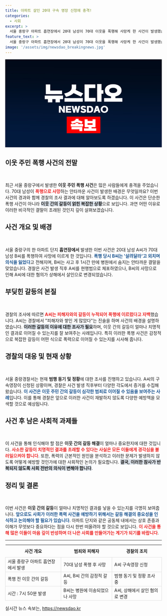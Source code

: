 ```yaml
---
title: 아파트 살인 20대 구속 영장 신청에 충격!
categories:
  - 사회
excerpt: >
  서울 중랑구 아파트 흡연장에서 20대 남성이 70대 이웃을 폭행해 사망케 한 사건이 발생했습니다. 경찰은 살인 혐의로 구속영장을 신청하고, 범행 동기를 조사 중입니다. 충격적인 이웃 간의 폭력 사건, 그 이면에 어떤 사연이 있을까요?
feature_text: >
  서울 중랑구 아파트 흡연장에서 20대 남성이 70대 이웃을 폭행해 사망케 한 사건이 발생했습니다. 경찰은 살인 혐의로 구속영장을 신청하고, 범행 동기를 조사 중입니다. 충격적인 이웃 간의 폭력 사건, 그 이면에 어떤 사연이 있을까요?
image: '/assets/img/newsdao_breakingnews.jpg'
---
```


<p><img src="/assets/img/newsdao_breakingnews.jpg" alt="koreaapp 속보" /></p>

<h2 data-ke-size="size26">이웃 주민 폭행 사건의 전말</h2>

<p data-ke-size="size16">&nbsp;</p>

<p data-ke-size="size16">최근 서울 중랑구에서 발생한 <b>이웃 주민 폭행 사건</b>은 많은 사람들에게 충격을 주었습니다. 70대 남성이 <b><span style="color: #ee2323;">폭행으로 사망</span></b>하는 안타까운 사건이 발생한 배경은 무엇일까요? 이번 사건의 경과와 함께 경찰의 조사 결과에 대해 알아보도록 하겠습니다. 이 사건은 단순한 폭행 사건이 아니라 <b><span style="background-color: #21538527;">이웃 간의 갈등이 얽힌 복잡한 상황</span></b>으로 보입니다. 과연 어떤 이유로 이러한 비극적인 결말이 초래된 것인지 깊이 살펴보겠습니다.</p>

<h2 data-ke-size="size26">사건 개요 및 배경</h2>

<p data-ke-size="size16">&nbsp;</p>

<p data-ke-size="size16">서울 중랑구의 한 아파트 단지 <b>흡연장에서</b> 발생한 이번 사건은 20대 남성 A씨가 70대 남성 B씨를 폭행하여 사망에 이르게 한 것입니다. <b><span style="color: #1a5490;">폭행 당시 B씨는 '살려달라'고 외치며 의식을 잃었다</span></b>고 전해지며, B씨는 사고 후 1시간 만에 병원에서 숨지는 안타까운 결말을 맞았습니다. 경찰은 사건 발생 직후 A씨를 현행범으로 체포하였으나, B씨의 사망으로 인해 A씨에 대한 혐의가 상해에서 살인으로 변경되었습니다.</p>

<h2 data-ke-size="size26">부딪힌 갈등의 본질</h2>

<p data-ke-size="size16">&nbsp;</p>

<p data-ke-size="size16">경찰의 조사에 따르면 <b><span style="color: #ee2323;">A씨는 피해자와의 갈등이 누적되어 폭행에 이르렀다고 자백</span></b>했습니다. A씨는 경찰에서 "피해자와 쌓인 게 많았다"는 진술을 하며 사건의 배경을 설명하였습니다. <b><span style="background-color: #21538527;">이러한 갈등의 이유에 대한 조사가 필요</span></b>하며, 이웃 간의 갈등이 얼마나 치명적인 결과로 이어질 수 있는지를 잘 보여주는 사례입니다. 특히 이러한 폭행 사건은 감정적으로 복잡한 갈등이 어떤 식으로 폭력으로 이어질 수 있는지를 시사해 줍니다.</p>

<h2 data-ke-size="size26">경찰의 대응 및 현재 상황</h2>

<p data-ke-size="size16">&nbsp;</p>

<p data-ke-size="size16">서울 중랑경찰서는 현재 <b>범행 동기 및 정황</b>에 대한 조사를 진행하고 있습니다. A씨의 구속영장이 신청된 상황이며, 경찰은 사건 발생 직후부터 다양한 각도에서 증거를 수집해왔습니다. <b><span style="color: #1a5490;">이 사건은 이웃 주민 간의 갈등이 심각한 범죄로 이어질 수 있음을 보여주는 사례</span></b>입니다. 이를 통해 경찰은 앞으로 이러한 사건이 재발하지 않도록 다양한 예방책을 모색할 것으로 예상됩니다.</p>

<h2 data-ke-size="size26">사건 후 남은 사회적 과제들</h2>

<p data-ke-size="size16">&nbsp;</p>

<p data-ke-size="size16">이 사건을 통해 인식해야 할 점은 <b>이웃 간의 갈등 해결</b>이 얼마나 중요한지에 대한 것입니다. <b><span style="color: #ee2323;">사소한 갈등이 치명적인 결과를 초래할 수 있다는 사실은 모든 이들에게 경각심을 불러일으켜야 합니다</span></b>. 또한, 폭력의 근본적인 원인을 분석하고 이러한 문제가 발생하지 않도록 어떻게 예방할 것인가에 대한 사회적인 논의가 필요합니다. <b><span style="background-color: #21538527;">결국, 이러한 참사가 반복되지 않도록 사회 전반의 의식이 변해야 합니다</span></b>.</p>

<h2 data-ke-size="size26">정리 및 결론</h2>

<p data-ke-size="size16">&nbsp;</p>

<p data-ke-size="size16">이번 사건은 <b>이웃 간의 갈등</b>이 얼마나 치명적인 결과를 낳을 수 있는지를 극명히 보여줍니다. <b><span style="color: #1a5490;">앞으로도 사회가 이러한 폭력 사건을 예방하기 위해서는 갈등 해결의 중요성을 인식하고 논의해야 할 필요가 있습니다</span></b>. 아파트 단지와 같은 공동체 내에서는 상호 존중과 이해가 무엇보다 중요하다는 점을 다시 한번 떠올려야 할 것으로 보입니다. <b><span style="color: #ee2323;">이 사건을 통해 많은 이들이 마음 깊이 반성하며 더 나은 사회를 만들어가는 계기가 되기를 바랍니다</span></b>.</p>

<hr />

<table style="width:100%; border-collapse: collapse;">
<tr>
<td style="text-align: center; height: 34px;"><b>사건 개요</b></td>
<td style="text-align: center; height: 34px;"><b>범죄와 피해자</b></td>
<td style="text-align: center; height: 34px;"><b>경찰의 조치</b></td>
</tr>
<tr>
<td style="border: 1px solid #ddd; height: 34px;">서울 중랑구 아파트 흡연장에서 발생</td>
<td style="border: 1px solid #ddd; height: 34px;">70대 남성 폭행 후 사망</td>
<td style="border: 1px solid #ddd; height: 34px;">A씨 구속영장 신청</td>
</tr>
<tr>
<td style="border: 1px solid #ddd; height: 34px;">폭행 전 이웃 간의 갈등</td>
<td style="border: 1px solid #ddd; height: 34px;">A씨, B씨 간의 감정적 갈등</td>
<td style="border: 1px solid #ddd; height: 34px;">범행 동기 및 정황 조사 중</td>
</tr>
<tr>
<td style="border: 1px solid #ddd; height: 34px;">시간 : 7시 50분 발생</td>
<td style="border: 1px solid #ddd; height: 34px;">B씨는 병원에 이송되었으나 사망</td>
<td style="border: 1px solid #ddd; height: 34px;">A씨, 상해에서 살인 혐의로 변경</td>
</tr>
</table>
실시간 뉴스 속보는, <a href="https://newsdao.kr" rel="dofollow">https://newsdao.kr</a>


